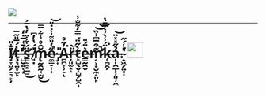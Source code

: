 <gif align="center"> 
  <img src="https://media3.giphy.com/media/ihkiOFNsjcVVTgQHLe/giphy.gif?cid=ecf05e47yrm0r02nk193ekbiaww2cqabl515isyqb9rng6bk&rid=giphy.gif&ct=g" />
</gif>

---

<e> </e>
<r> </r>
<t> </t>



<h1>I̸͙̞͖̗̠͉͕̦̐̎ţ̶͉̤͙̫̙̽́̅̎͂̅'̶̺̮͍͔͙͑̄͑̅̇̒̕s̵̛̳̫̫͓̲̺̈́͋͒̓̔̅͐͜ ̸̛̘̣͛́̔̓͆m̷̢̰̯̰͔̫̮̆̂̊͗͋̿͜e̷̼͇̠͎̟̋̓̎͌̾͐̇̎̚͝ ̵̡͎̎A̴̪̪̞̹̠̓̃̊͘ͅr̵̦͈̫̝̝̈̀t̷̙̺̖̬̝̺̗̺̯̹̀̋̈́̿̒͊̐͗e̶̳̰̯̬͛̈́̎m̷̛͔͕͙̬̼̘͈̙͊͒̅͆͗̏̚͝͝k̴̜̪̭̦̈́̾̀͗̀͆̄̔͘ả̵̩̩̯̲̩̹͈̹͖̋̽̽̈͝.̴̛̛̟͖̗̤͙̩̔̾́̋</a> 
<img src="https://github.com/blackcater/blackcater/raw/main/images/Hi.gif" height="32"/></h1>
